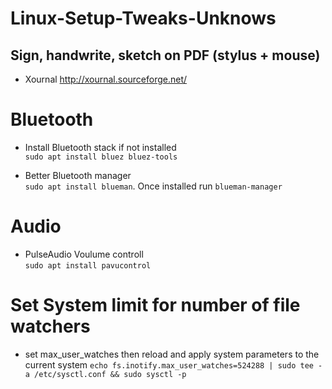 # Linux-Setup-Tweaks-Unknows


## Sign, handwrite, sketch on PDF (stylus + mouse)
* Xournal http://xournal.sourceforge.net/


# Bluetooth
* Install Bluetooth stack if not installed  
`sudo apt install bluez bluez-tools`

* Better Bluetooth manager  
`sudo apt install blueman`. Once installed run `blueman-manager`

# Audio
* PulseAudio Voulume controll  
`sudo apt install pavucontrol`

# Set System limit for number of file watchers  
- set max_user_watches then reload and apply system parameters to the current system
`echo fs.inotify.max_user_watches=524288 | sudo tee -a /etc/sysctl.conf && sudo sysctl -p`
